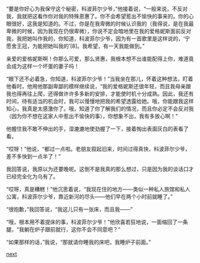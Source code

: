 
“要是你好心为我保守这个秘密，科波菲尔少爷，”他接着说，“一般来说，不反对我，我就把这看作你对我的特殊恩惠了。你不会希望惹出不愉快的事来的。你的心眼很好，这我是知道的。不过，你是在我卑微的时候认识我的（我得说，是在我最卑微的时候，因为我现在仍很卑微），你说不定会暗地里在我的爱格妮斯面前反对我，我把她叫作我的，你知道，科波菲尔少爷，因为有一首歌里是这样说的，‘宁愿舍王冠，为能把她叫我的’[8]。我希望，有一天我能做到。”

亲爱的爱格妮斯啊！你那么可爱，那么贤惠，我根本想不出谁能配得上你，难道竟会成为这样一个坏蛋的妻子吗！

“眼下还不必着急，你知道，科波菲尔少爷！”当我坐在那儿，怀着这种想法，盯着他看时，他用他那副卑鄙的模样继续说，“我的爱格妮斯还很年轻，而且我母亲跟我也得再往上爬，还得做许许多多新的安排，才能使时机十分成熟。因此，我还有时间，待有适当的机会时，我可以慢慢地把我的希望透露给她。哦，你能跟我这样知心，我真是太感激你了。哦，知道了你了解我们的情况，而且你必定不会反对我（因为你不想在这家人中惹出不愉快的事），你想象不出，我有多放心啊！”

他握住我不敢不伸出的手，湿漉漉地使劲握了一下，接着掏出表面灰白的表看了看。

“哎呀！”他说，“都过一点啦。老朋友叙起旧来，时间过得真快，科波菲尔少爷，差不多快到一点半了！”

我回答说，我原以为还要晚呢。这倒不是我真的那么想过，只是因为我的谈话口才已经完全化为乌有了。

“哎呀，真是糟糕！”他沉思着说，“我现在住的地方——类似一种私人旅馆和私人公寓，科波菲尔少爷，靠近新河的尽头——他们早在两个小时前就睡了。”

“很抱歉，”我回答说，“我这儿只有一张床，而且我——”

“哦，根本用不着提床的事，科波菲尔少爷！”他欣喜若狂地说，一面缩回了一条腿，“我躺在炉子跟前就行，这你不会不同意吧？”

“如果那样的话，”我说，“那就请你睡我的床吧，我睡炉子前面。”

[next](page344)